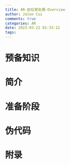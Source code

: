 ```yaml
---
title: AR-前后景处理-Overview
author: Jalen Cui
comments: true
categories: AR
date: 2023-03-22 01:33:12
tags: 
---
```


# 预备知识

# 简介

# 准备阶段

# 伪代码

# 附录